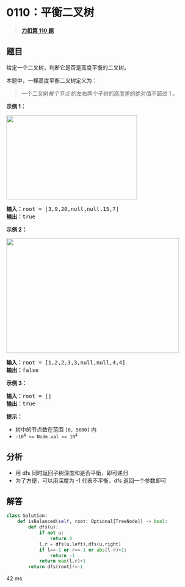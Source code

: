 # 0110：平衡二叉树


> <u>**[力扣第 110 题](https://leetcode.cn/problems/balanced-binary-tree/)**</u>

## 题目

<p>给定一个二叉树，判断它是否是高度平衡的二叉树。</p>

<p>本题中，一棵高度平衡二叉树定义为：</p>

<blockquote>
<p>一个二叉树<em>每个节点 </em>的左右两个子树的高度差的绝对值不超过 1 。</p>
</blockquote>



<p><strong>示例 1：</strong></p>
<img alt="" src="https://assets.leetcode.com/uploads/2020/10/06/balance_1.jpg" style="width: 342px; height: 221px;" />
<pre>
<strong>输入：</strong>root = [3,9,20,null,null,15,7]
<strong>输出：</strong>true
</pre>

<p><strong>示例 2：</strong></p>
<img alt="" src="https://assets.leetcode.com/uploads/2020/10/06/balance_2.jpg" style="width: 452px; height: 301px;" />
<pre>
<strong>输入：</strong>root = [1,2,2,3,3,null,null,4,4]
<strong>输出：</strong>false
</pre>

<p><strong>示例 3：</strong></p>

<pre>
<strong>输入：</strong>root = []
<strong>输出：</strong>true
</pre>



<p><strong>提示：</strong></p>

<ul>
<li>树中的节点数在范围 <code>[0, 5000]</code> 内</li>
<li><code>-10<sup>4</sup> <= Node.val <= 10<sup>4</sup></code></li>
</ul>


## 分析

- 用 dfs 同时返回子树深度和是否平衡，即可递归
- 为了方便，可以用深度为 -1 代表不平衡，dfs 返回一个参数即可

## 解答

```python
class Solution:
    def isBalanced(self, root: Optional[TreeNode]) -> bool:
        def dfs(u):
            if not u:
                return 0
            l,r = dfs(u.left),dfs(u.right)
            if l==-1 or r==-1 or abs(l-r)>1:
                return -1
            return max(l,r)+1
        return dfs(root)!=-1
```
42 ms

